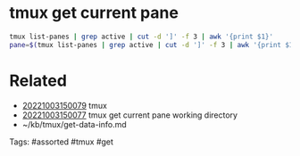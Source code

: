 # tmux get current pane
```bash
tmux list-panes | grep active | cut -d ']' -f 3 | awk '{print $1}'
pane=$(tmux list-panes | grep active | cut -d ']' -f 3 | awk '{print $1}')
```

# Related
- [20221003150079](/zet/20221003150079/README.md) tmux
- [20221003150077](/zet/20221003150077/README.md) tmux get current pane working directory
- ~/kb/tmux/get-data-info.md

Tags:
    #assorted #tmux #get
